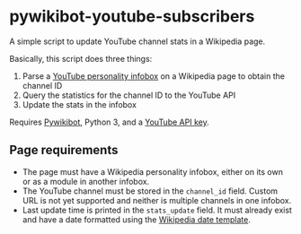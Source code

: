 # pywikibot-youtube-subscribers
A simple script to update YouTube channel stats in a Wikipedia page. 

Basically, this script does three things:
1. Parse a [YouTube personality infobox](https://en.wikipedia.org/wiki/Template:Infobox_YouTube_personality) on a Wikipedia page to obtain the channel ID 
2. Query the statistics for the channel ID to the YouTube API 
3. Update the stats in the infobox

Requires [Pywikibot](https://www.mediawiki.org/wiki/Manual:Pywikibot), Python 3, and a [YouTube API key](https://developers.google.com/youtube/v3/getting-started).

## Page requirements
* The page must have a Wikipedia personality infobox, either on its own or as a module in another infobox.
* The YouTube channel must be stored in the ```channel_id``` field. Custom URL is not yet supported and neither is multiple channels in one infobox.
* Last update time is printed in the ```stats_update``` field. It must already exist and have a date formatted using the [Wikipedia date template](https://en.wikipedia.org/wiki/Template:Date).

